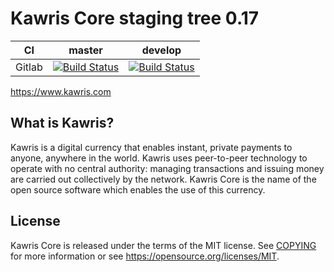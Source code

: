 Kawris Core staging tree 0.17
===========================

|CI|master|develop|
|-|-|-|
|Gitlab|[![Build Status](https://gitlab.com/dashpay/dash/badges/master/pipeline.svg)](https://gitlab.com/dashpay/dash/-/tree/master)|[![Build Status](https://gitlab.com/dashpay/dash/badges/develop/pipeline.svg)](https://gitlab.com/dashpay/dash/-/tree/develop)|

https://www.kawris.com


What is Kawris?
-------------

Kawris is a digital currency that enables instant, private
payments to anyone, anywhere in the world. Kawris uses peer-to-peer technology
to operate with no central authority: managing transactions and issuing money
are carried out collectively by the network. Kawris Core is the name of the open
source software which enables the use of this currency.



License
-------

Kawris Core is released under the terms of the MIT license. See [COPYING](COPYING) for more
information or see https://opensource.org/licenses/MIT.
